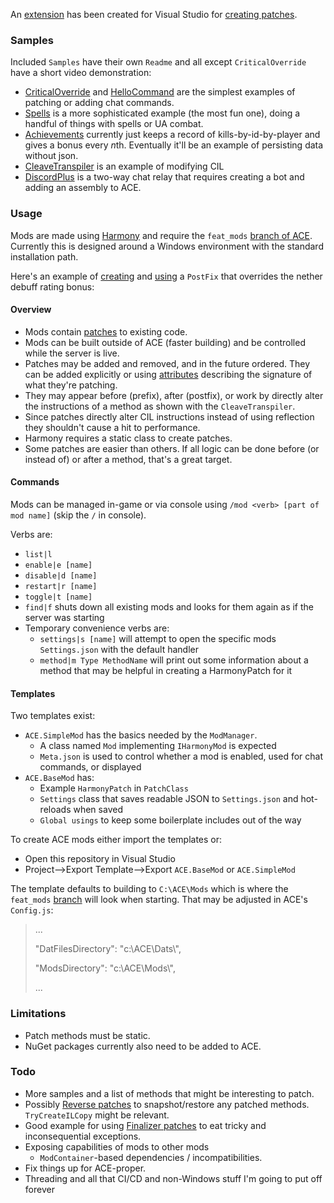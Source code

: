 An [extension](https://github.com/aquafir/HarmonyExtension/) has been created for Visual Studio for [creating patches](https://github.com/aquafir/ACE.BaseMod/assets/83029060/09f1cb0e-d758-4854-8f14-eb7588b1a8e1).




### Samples

Included `Samples` have their own `Readme` and all except `CriticalOverride` have a short video demonstration:

* [CriticalOverride](https://github.com/aquafir/ACE.BaseMod/tree/master/Samples/CriticalOverride) and [HelloCommand](https://github.com/aquafir/ACE.BaseMod/tree/master/Samples/HelloCommand) are the simplest examples of patching or adding chat commands.
* [Spells](https://github.com/aquafir/ACE.BaseMod/tree/master/Samples/Spells) is a more sophisticated example (the most fun one), doing a handful of things with spells or UA combat.
* [Achievements](https://github.com/aquafir/ACE.BaseMod/tree/master/Samples/Achievements) currently just keeps a record of kills-by-id-by-player and gives a bonus every *n*th.  Eventually it'll be an example of persisting data without json.
* [CleaveTranspiler](https://github.com/aquafir/ACE.BaseMod/tree/master/Samples/CleaveTranspiler) is an example of modifying CIL
* [DiscordPlus](https://github.com/aquafir/ACE.BaseMod/tree/master/Samples/DiscordPlus) is a two-way chat relay that requires creating a bot and adding an assembly to ACE.



### Usage

Mods are made using [Harmony](https://harmony.pardeike.net/articles/intro.html#how-harmony-works) and require the `feat_mods` [branch of ACE](https://github.com/aquafir/ACE/tree/feat_mods).  Currently this is designed around a Windows environment with the standard installation path.

Here's an example of [creating](https://user-images.githubusercontent.com/83029060/200917023-1ebe4b19-231f-495a-b1d6-c87415bd7690.mp4) and [using](https://user-images.githubusercontent.com/83029060/200917047-62b9cf09-e57a-4926-b5e1-a925a1ec3c0b.mp4)  a `PostFix` that overrides the nether debuff rating bonus:

#### Overview

* Mods contain [patches](https://harmony.pardeike.net/articles/patching.html) to existing code.  
* Mods can be built outside of ACE (faster building) and be controlled while the server is live.
* Patches may be added and removed, and in the future ordered.  They can be added explicitly or using [attributes](https://harmony.pardeike.net/articles/annotations.html) describing the signature of what they're patching.
* They may appear before (prefix), after (postfix), or work by directly alter the instructions of a method as shown with the `CleaveTranspiler`.
* Since patches directly alter CIL instructions instead of using reflection they shouldn't cause a hit to performance.
* Harmony requires a static class to create patches.
* Some patches are easier than others.  If all logic can be done before (or instead of) or after a method, that's a great target.

#### Commands

Mods can be managed in-game or via console using `/mod <verb> [part of mod name]` (skip the `/` in console).  

Verbs are:

* `list|l`
* `enable|e [name]`
* `disable|d [name]`
* `restart|r [name]`
* `toggle|t [name]`
* `find|f` shuts down all existing mods and looks for them again as if the server was starting
* Temporary convenience verbs are:
  * `settings|s [name]` will attempt to open the specific mods `Settings.json` with the default handler
  * `method|m Type MethodName` will print out some information about a method that may be helpful in creating a HarmonyPatch for it 



#### Templates

Two templates exist: 

* `ACE.SimpleMod` has the basics needed by the `ModManager`.  
  * A class named `Mod` implementing `IHarmonyMod` is expected
  * `Meta.json` is used to control whether a mod is enabled, used for chat commands, or displayed
* `ACE.BaseMod` has:
  * Example `HarmonyPatch` in `PatchClass`
  * `Settings` class that saves readable JSON to `Settings.json` and hot-reloads when saved
  * `Global usings` to keep some boilerplate includes out of the way

To create ACE mods either import the templates or:

* Open this repository in Visual Studio
* Project-->Export Template-->Export `ACE.BaseMod` or `ACE.SimpleMod`



The template defaults to building to `C:\ACE\Mods` which is where the `feat_mods` [branch](https://github.com/aquafir/ACE/tree/feat_mods) will look when starting.  That may be adjusted in ACE's `Config.js`:

>...
>
>"DatFilesDirectory": "c:\\ACE\\Dats\\",
>
>"ModsDirectory": "c:\\ACE\\Mods\\", 
>
>...



### Limitations

* Patch methods must be static.
* NuGet packages currently also need to be added to ACE.



### Todo

* More samples and a list of methods that might be interesting to patch.
* Possibly [Reverse patches](https://harmony.pardeike.net/articles/reverse-patching.html) to snapshot/restore any patched methods. `TryCreateILCopy` might be relevant.
* Good example for using [Finalizer patches](https://harmony.pardeike.net/articles/patching-finalizer.html) to eat tricky and inconsequential exceptions.
* Exposing capabilities of mods to other mods
  * `ModContainer`-based dependencies / incompatibilities.
* Fix things up for ACE-proper.
* Threading and all that CI/CD and non-Windows stuff I'm going to put off forever

